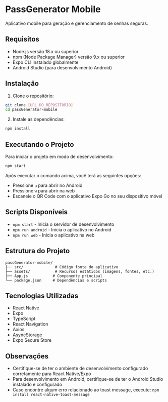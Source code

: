 # PassGenerator Mobile

Aplicativo mobile para geração e gerenciamento de senhas seguras.

## Requisitos

- Node.js versão 18.x ou superior
- npm (Node Package Manager) versão 9.x ou superior
- Expo CLI instalado globalmente
- Android Studio (para desenvolvimento Android)

## Instalação

1. Clone o repositório:
```bash
git clone [URL_DO_REPOSITÓRIO]
cd passGenerator-mobile
```

2. Instale as dependências:
```bash
npm install
```

## Executando o Projeto

Para iniciar o projeto em modo de desenvolvimento:

```bash
npm start
```

Após executar o comando acima, você terá as seguintes opções:
- Pressione `a` para abrir no Android
- Pressione `w` para abrir na web
- Escaneie o QR Code com o aplicativo Expo Go no seu dispositivo móvel

## Scripts Disponíveis

- `npm start` - Inicia o servidor de desenvolvimento
- `npm run android` - Inicia o aplicativo no Android
- `npm run web` - Inicia o aplicativo na web

## Estrutura do Projeto

```
passGenerator-mobile/
├── src/              # Código fonte do aplicativo
├── assets/           # Recursos estáticos (imagens, fontes, etc.)
├── App.js           # Componente principal
└── package.json     # Dependências e scripts
```

## Tecnologias Utilizadas

- React Native
- Expo
- TypeScript
- React Navigation
- Axios
- AsyncStorage
- Expo Secure Store

## Observações

- Certifique-se de ter o ambiente de desenvolvimento configurado corretamente para React Native/Expo
- Para desenvolvimento em Android, certifique-se de ter o Android Studio instalado e configurado
- Caso encontre algum erro relacionado ao toast message, execute: `npm install react-native-toast-message`
